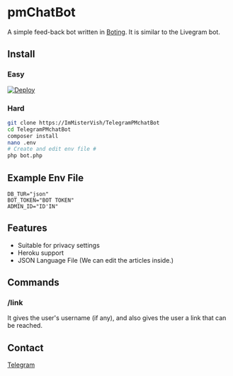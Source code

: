 # pmChatBot
A simple feed-back bot written in [Boting](https://github.com/ImMisterVish/TelegramPMchatBot/). It is similar to the Livegram bot.
## Install
### Easy
[![Deploy](https://www.herokucdn.com/deploy/button.svg)](https://heroku.com/deploy)

### Hard
```sh
git clone https://ImMisterVish/TelegramPMchatBot
cd TelegramPMchatBot
composer install
nano .env
# Create and edit env file #
php bot.php
```

## Example Env File
```env
DB_TUR="json"
BOT_TOKEN="BOT TOKEN"
ADMIN_ID="ID'IN"
```

## Features
* Suitable for privacy settings
* Heroku support
* JSON Language File (We can edit the articles inside.)

## Commands
### /link
It gives the user's username (if any), and also gives the user a link that can be reached.

## Contact
[Telegram](https://t.me/Kavishka_Dilhara)
